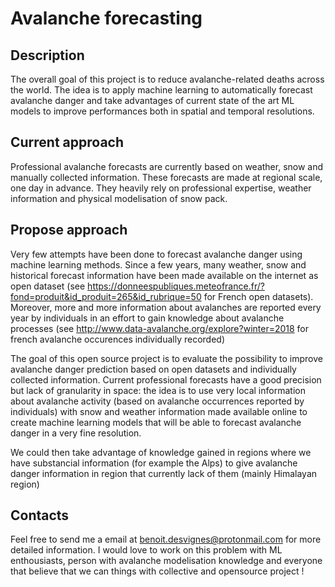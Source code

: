 # Avalanche forecasting

## Description
The overall goal of this project is to reduce avalanche-related deaths across the world. 
The idea is to apply machine learning to automatically forecast avalanche danger and take advantages of current state of the art ML models to improve performances both in spatial and temporal resolutions.

## Current approach

Professional avalanche forecasts are currently based on weather, snow and manually collected information. These forecasts are made at regional scale, one day in advance. They heavily rely on professional expertise, weather information and physical modelisation of snow pack.

## Propose approach
Very few attempts have been done to forecast avalanche danger using machine learning methods. Since a few years, many weather, snow and historical forecast information have been made available on the internet as open dataset (see https://donneespubliques.meteofrance.fr/?fond=produit&id_produit=265&id_rubrique=50 for French open datasets).
Moreover, more and more information about avalanches are reported every year by individuals in an effort to gain knowledge about avalanche processes (see http://www.data-avalanche.org/explore?winter=2018 for french avalanche occurences individually recorded)

The goal of this open source project is to evaluate the possibility to improve avalanche danger prediction based on open datasets and individually collected information.
Current professional forecasts have a good precision but lack of granularity in space: the idea is to use very local information about avalanche activity (based on avalanche occurrences reported by individuals) with snow and weather information made available online to create machine learning models that will be able to forecast avalanche danger in a very fine resolution.

We could then take advantage of knowledge gained in regions where we have substancial information (for example the Alps) to give avalanche danger information in region that currently lack of them (mainly Himalayan region)

## Contacts

Feel free to send me a email at benoit.desvignes@protonmail.com for more detailed information. I would love to work on this problem with ML enthousiasts, person with avalanche modelisation knowledge and everyone that believe that we can things with collective and opensource project !

